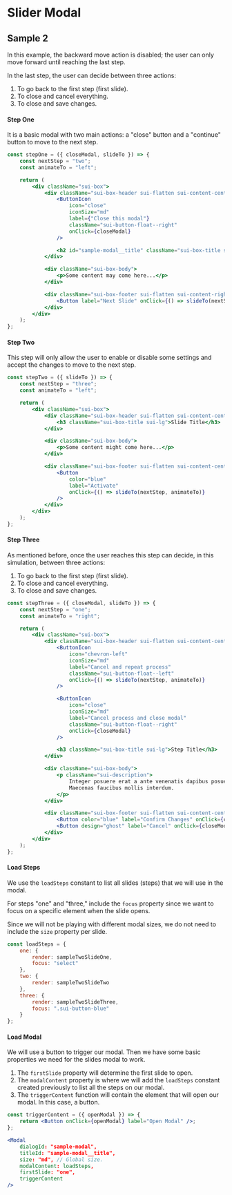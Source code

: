 # Slider Modal

## Sample 2

In this example, the backward move action is disabled; the user can only move forward until reaching the last step.

In the last step, the user can decide between three actions:

1. To go back to the first step (first slide).
2. To close and cancel everything.
3. To close and save changes.

#### **Step One**

It is a basic modal with two main actions: a "close" button and a "continue" button to move to the next step.

```jsx
const stepOne = ({ closeModal, slideTo }) => {
	const nextStep = "two";
	const animateTo = "left";

	return (
		<div className="sui-box">
			<div className="sui-box-header sui-flatten sui-content-center sui-spacing-top--60">
				<ButtonIcon
					icon="close"
					iconSize="md"
					label={"Close this modal"}
					className="sui-button-float--right"
					onClick={closeModal}
				/>

				<h2 id="sample-modal__title" className="sui-box-title sui-lg">Title</h2>
			</div>

			<div className="sui-box-body">
				<p>Some content may come here...</p>
			</div>

			<div className="sui-box-footer sui-flatten sui-content-right">
				<Button label="Next Slide" onClick={() => slideTo(nextStep, animateTo)} />
			</div>
		</div>
	);
};
```

#### **Step Two**

This step will only allow the user to enable or disable some settings and accept the changes to move to the next step.

```jsx
const stepTwo = ({ slideTo }) => {
	const nextStep = "three";
	const animateTo = "left";

	return (
		<div className="sui-box">
			<div className="sui-box-header sui-flatten sui-content-center sui-spacing-top--60 sui-spacing-bottom--30 sui-spacing-sides--50">
				<h3 className="sui-box-title sui-lg">Slide Title</h3>
			</div>

			<div className="sui-box-body">
				<p>Some content might come here...</p>
			</div>

			<div className="sui-box-footer sui-flatten sui-content-center sui-spacing-top--30">
				<Button
					color="blue"
					label="Activate"
					onClick={() => slideTo(nextStep, animateTo)}
				/>
			</div>
		</div>
	);
};
```

#### **Step Three**

As mentioned before, once the user reaches this step can decide, in this simulation, between three actions:

1. To go back to the first step (first slide).
2. To close and cancel everything.
3. To close and save changes.

```jsx
const stepThree = ({ closeModal, slideTo }) => {
	const nextStep = "one";
	const animateTo = "right";

	return (
		<div className="sui-box">
			<div className="sui-box-header sui-flatten sui-content-center sui-spacing-top--60 sui-spacing-sides--50">
				<ButtonIcon
					icon="chevron-left"
					iconSize="md"
					label="Cancel and repeat process"
					className="sui-button-float--left"
					onClick={() => slideTo(nextStep, animateTo)}
				/>

				<ButtonIcon
					icon="close"
					iconSize="md"
					label="Cancel process and close modal"
					className="sui-button-float--right"
					onClick={closeModal}
				/>

				<h3 className="sui-box-title sui-lg">Step Title</h3>
			</div>

			<div className="sui-box-body">
				<p className="sui-description">
					Integer posuere erat a ante venenatis dapibus posuere velit aliquet.
					Maecenas faucibus mollis interdum.
				</p>
			</div>

			<div className="sui-box-footer sui-flatten sui-content-center sui-spacing-top--30">
				<Button color="blue" label="Confirm Changes" onClick={closeModal} />
				<Button design="ghost" label="Cancel" onClick={closeModal} />
			</div>
		</div>
	);
};
```

#### **Load Steps**

We use the `loadSteps` constant to list all slides (steps) that we will use in the modal.

For steps "one" and "three," include the `focus` property since we want to focus on a specific element when the slide opens.

Since we will not be playing with different modal sizes, we do not need to include the `size` property per slide.

```jsx
const loadSteps = {
	one: {
		render: sampleTwoSlideOne,
		focus: "select"
	},
	two: {
		render: sampleTwoSlideTwo
	},
	three: {
		render: sampleTwoSlideThree,
		focus: ".sui-button-blue"
	}
};
```

#### **Load Modal**

We will use a button to trigger our modal. Then we have some basic properties we need for the slides modal to work.

1. The `firstSlide` property will determine the first slide to open.
2. The `modalContent` property is where we will add the `loadSteps` constant created previously to list all the steps on our modal.
3. The `triggerContent` function will contain the element that will open our modal. In this case, a button.

```jsx
const triggerContent = ({ openModal }) => {
	return <Button onClick={openModal} label="Open Modal" />;
};

<Modal
	dialogId: "sample-modal",
	titleId: "sample-modal__title",
	size: "md", // Global size.
	modalContent: loadSteps,
	firstSlide: "one",
	triggerContent
/>
```
